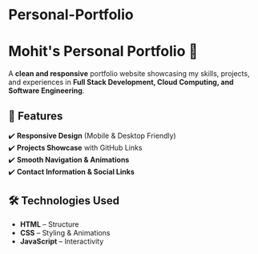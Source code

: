 # Personal-Portfolio
# Mohit's Personal Portfolio 🚀  

A **clean and responsive** portfolio website showcasing my skills, projects, and experiences in **Full Stack Development, Cloud Computing, and Software Engineering**.

## 🌟 Features  
✔️ **Responsive Design** (Mobile & Desktop Friendly)  
✔️ **Projects Showcase** with GitHub Links  
✔️ **Smooth Navigation & Animations**  
✔️ **Contact Information & Social Links**  

## 🛠️ Technologies Used  
- **HTML** – Structure  
- **CSS** – Styling & Animations  
- **JavaScript** – Interactivity  
